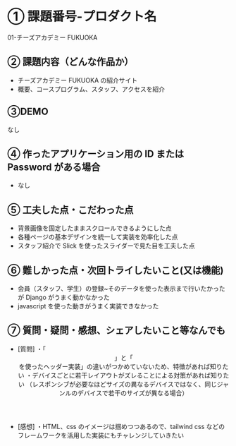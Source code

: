 # ① 課題番号-プロダクト名

01-チーズアカデミー FUKUOKA

## ② 課題内容（どんな作品か）

- チーズアカデミー FUKUOKA の紹介サイト
- 概要、コースプログラム、スタッフ、アクセスを紹介

## ③DEMO

なし

## ④ 作ったアプリケーション用の ID または Password がある場合

- なし

## ⑤ 工夫した点・こだわった点

- 背景画像を固定したままスクロールできるようにした点
- 各種ページの基本デザインを統一して実装を効率化した点
- スタッフ紹介で Slick を使ったスライダーで見た目を工夫した点

## ⑥ 難しかった点・次回トライしたいこと(又は機能)

- 会員（スタッフ、学生）の登録~そのデータを使った表示まで行いたかったが Django がうまく動かなかった
- javascript を使った動きがうまく実装できなかった

## ⑦ 質問・疑問・感想、シェアしたいこと等なんでも

- [質問]
  ・「<header>」と「<div>を使ったヘッダー実装」の違いがつかめていないため、特徴があれば知りたい
  ・デバイスごとに若干レイアウトがズレることによる対策があれば知りたい
  （レスポンシブが必要なほどサイズの異なるデバイスではなく、同じジャンルのデバイスで若干のサイズが異なる場合）
- [感想]
  ・HTML、css のイメージは掴めつつあるので、tailwind css などのフレームワークを活用した実装にもチャレンジしていきたい
